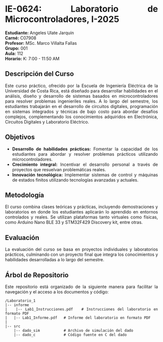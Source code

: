 <div align="justify">

# IE-0624: Laboratorio de Microcontroladores, I-2025

**Estudiante:** Angeles Ulate Jarquín  
**Carné:** C07908  
**Profesor:** MSc. Marco Villalta Fallas  
**Grupo:** 001  
**Aula:** 112  
**Horario:** K: 7:00 - 11:50 AM  

## Descripción del Curso

Este curso práctico, ofrecido por la Escuela de Ingeniería Eléctrica de la Universidad de Costa Rica, está diseñado para desarrollar habilidades en el análisis, diseño y desarrollo de sistemas basados en microcontroladores para resolver problemas ingenieriles reales. A lo largo del semestre, los estudiantes trabajarán en el desarrollo de circuitos digitales, programación en sistemas integrados y técnicas de bajo costo para abordar desafíos complejos, complementando los conocimientos adquiridos en Electrónica, Circuitos Digitales y Laboratorio Eléctrico.

## Objetivos

- **Desarrollo de habilidades prácticas:** Fomentar la capacidad de los estudiantes para abordar y resolver problemas prácticos utilizando microcontroladores.
- **Crecimiento integral:** Incentivar el desarrollo personal a través de proyectos que resuelvan problemáticas reales.
- **Innovación tecnológica:** Implementar sistemas de control y máquinas de estados finitos utilizando tecnologías avanzadas y actuales.

## Metodología

El curso combina clases teóricas y prácticas, incluyendo demostraciones y laboratorios en donde los estudiantes aplicarán lo aprendido en entornos controlados y reales. Se utilizan plataformas tanto virtuales como físicas, como Arduino Nano BLE 33 y STM32F429 Discovery kit, entre otras.

## Evaluación

La evaluación del curso se basa en proyectos individuales y laboratorios prácticos, culminando con un proyecto final que integra los conocimientos y habilidades desarrolladas a lo largo del semestre.

## Árbol de Repositorio

Este repositorio está organizado de la siguiente manera para facilitar la navegación y el acceso a los documentos y código:
```plaintext
/Laboratorio_1
|-- informe
|   |-- Lab1_Instrucciones.pdf   # Instrucciones del laboratorio en formato PDF
|   |-- Lab1_Informe.pdf   # Informe del laboratorio en formato PDF
|
|-- src
    |-- dado_sim           # Archivo de simulación del dado
    |-- dado_c             # Código fuente en C del dado
        
       


